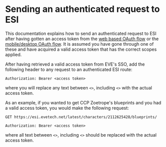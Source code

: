 # Sending an authenticated request to ESI
This documentation explains how to send an authenticated request to ESI after having gotten an access token from the [web based OAuth flow](web_based_sso_flow.md) or the [mobile/desktop OAuth flow](native_sso_flow.md). It is assumed you have gone through one of these and have acquired a valid access token that has the correct scopes applied.

After having retrieved a valid access token from EVE's SSO, add the following header to any request to an authenticated ESI route:

    Authorization: Bearer <access token>

where you will replace any text between `<>`, including `<>` with the actual access token.

As an example, if you wanted to get CCP Zoetrope's blueprints and you had a valid access token, you would make the following request:

    GET https://esi.evetech.net/latest/characters/2112625428/blueprints/

    Authorization: Bearer <access token>

where all text between `<>`, including `<>` should be replaced with the actual access token.
